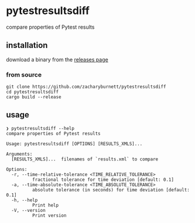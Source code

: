 # pytestresultsdiff
compare properties of Pytest results

## installation

download a binary from the [releases page](https://github.com/zacharyburnett/pytestresultsdiff/releases)

### from source

```console
git clone https://github.com/zacharyburnett/pytestresultsdiff
cd pytestresultsdiff
cargo build --release
```

## usage 

```console
❯ pytestresultsdiff --help
compare properties of Pytest results

Usage: pytestresultsdiff [OPTIONS] [RESULTS_XMLS]...

Arguments:
  [RESULTS_XMLS]...  filenames of `results.xml` to compare

Options:
  -r, --time-relative-tolerance <TIME_RELATIVE_TOLERANCE>
          fractional tolerance for time deviation [default: 0.1]
  -a, --time-absolute-tolerance <TIME_ABSOLUTE_TOLERANCE>
          absolute tolerance (in seconds) for time deviation [default: 0.1]
  -h, --help
          Print help
  -V, --version
          Print version
```
